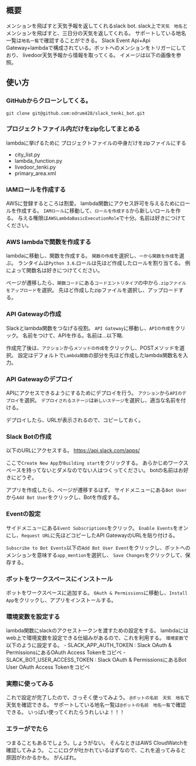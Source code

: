 ## 概要
メンションを飛ばすと天気予報を返してくれるslack bot.
slack上で`天気　地名`とメンションを飛ばすと、三日分の天気を返してくれる。
サポートしている地名一覧は`地名一覧`で確認することができる。
Slack Event Api+Api Gateway+lambdaで構成されている。ボットへのメンションをトリガーにしており、
livedoor天気予報から情報を取ってくる。
イメージは以下の画像を参照。


## 使い方
### GitHubからクローンしてくる。
```
git clone git@github.com:odrum428/slack_tenki_bot.git
```

### プロジェクトファイル内だけをzip化してまとめる
lambdaに挙げるために プロジェクトファイルの中身だけをzipファイルにする
 - city_list.py
 - lambda_function.py
 - livedoor_tenki.py
 - primary_area.xml


### IAMロールを作成する
AWSに登録するところは割愛。
lambda関数にアクセス許可を与えるためにロールを作成する。
`IAMロール`に移動して、`ロールを作成する`から新しいロールを作る。
与える権限は`AWSLambdaBasicExecutionRole`で十分。名前は好きにつけてください。
  
### AWS lambdaで関数を作成する
lambdaに移動し、関数を作成する。
`関数の作成`を選択し、`一から関数を作成`を選ぶ。
ランタイムは`Python 3.6`.ロールは先ほど作成したロールを割り当てる。
例によって関数名は好きにつけてください。

ページが遷移したら、`関数コード`にある`コードエントリタイプ`の中から`.zipファイルをアップロード`を選択。
先ほど作成したzipファイルを選択し、アップロードする。

### API Gatewayの作成
Slackとlambda関数をつなげる役割。
`API Gateway`に移動し、`APIの作成`をクリック。
名前をつけて、APIを作る。名前は...以下略.

作成完了後は、`アクション`から`メソッドの作成`をクリックし、POSTメソッドを選択。
設定はデフォルトで`Lambda関数`の部分を先ほど作成したlambda関数名を入力。

### API Gatewayのデプロイ
APIにアクセスできるようにするためにデプロイを行う。
`アクション`から`APIのデプロイ`を選択。
`デプロイされるステージ`は`新しいステージ`を選択し、適当な名前を付ける。

デプロイしたら、URLが表示されるので、コピーしておく。

### Slack Botの作成
以下のURLにアクセスする。
https://api.slack.com/apps/

ここで`Create New App`か`Building start`をクリックする。
あらかじめワークスペースを持ってないとダメなのでない人はつくってください。
botの名前はお好きにどうぞ。

アプリを作成したら、ページが遷移するはず。
サイドメニューにある`Bot User`から`Add Bot User`をクリックし、Botを作成する。

### Eventの設定
サイドメニューにある`Event Subscriptions`をクリック。
`Enable Events`をオンにし、`Request URL`に先ほどコピーしたAPI GatewayのURLを貼り付ける。

`Subscribe to Bot Events`以下の`Add Bot User Event`をクリックし、ボットへのメンションを意味する`app_mention`を選択し、
`Save Changes`をクリックして、保存する。

### ボットをワークスペースにインストール
ボットをワークスペースに追加する。
`OAuth & Permissions`に移動し、`Install App`をクリックし、アプリをインストールする。


### 環境変数を設定する
lambda関数にslackのアクセストークンを渡すための設定をする。
lambdaにはweb上で環境変数を設定できる仕組みがあるので、これを利用する。
`環境変数`で以下のように設定する。
    - SLACK_APP_AUTH_TOKEN : Slack OAuth & PermissionsにあるOAuth Access Tokenをコピペ
    - SLACK_BOT_USER_ACCESS_TOKEN : Slack OAuth & PermissionsにあるBot User OAuth Access Tokenをコピペ
    
### 実際に使ってみる
これで設定が完了したので、さっそく使ってみよう。
`@ボットの名前　天気　地名`で天気を確認できる。
サポートしている地名一覧は`@ボットの名前　地名一覧`で確認できる。
いっぱい使ってくれたらうれしいよ！！！

### エラーがでたら
つまることもあるでしょう。しょうがない。
そんなときはAWS CloudWatchを確認してみよう。
ここにログが吐かれているはずなので、これを追ってみると原因がわかるかも。
がんばれ。






